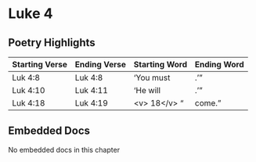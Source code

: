 # Luke 4

## Poetry Highlights

| Starting Verse | Ending Verse | Starting Word | Ending Word |
| :--- | :--- | :--- | :--- |
| Luk 4:8 | Luk 4:8 | ‘You must | .’” |
| Luk 4:10 | Luk 4:11 | ‘He will | .’” |
| Luk 4:18 | Luk 4:19 | &lt;v&gt; 18&lt;/v&gt; “ | come.” |

## Embedded Docs

No embedded docs in this chapter

